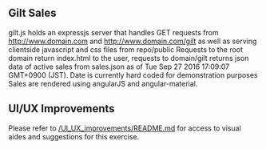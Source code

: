 ## Gilt Sales ##

gilt.js holds an expressjs server that handles GET requests from http://www.domain.com and http://www.domain.com/gilt as well as serving clientside javascript and css files from repo/public
Requests to the root domain return index.html to the user, requests to domain/gilt returns json data of active sales from sales.json as of Tue Sep 27 2016 17:09:07 GMT+0900 (JST). Date is currently hard coded for demonstration purposes
Sales are rendered using angularJS and angular-material.

## UI/UX Improvements ##
Please refer to [/UI_UX_improvements/README.md](https://github.com/elanmajkrzak/gilt/blob/master/UI_UX_improvements/README.md) for access to visual aides and suggestions for this exercise.